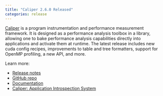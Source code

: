 ```yaml
---
title: "Caliper 2.6.0 Released"
categories: release
---
```


[Caliper](https://github.com/LLNL/Caliper) is a program instrumentation and performance measurement framework. It is designed as a performance analysis toolbox in a library, allowing one to bake performance analysis capabilities directly into applications and activate them at runtime. The latest release includes new cuda config recipes, improvements to table and tree formatters, support for OpenMP profiling, a new API, and more.

Learn more:
- [Release notes](https://github.com/LLNL/Caliper/releases/tag/v2.6.0)
- [GitHub repo](https://github.com/LLNL/Caliper)
- [Documentation](https://llnl.github.io/Caliper/)
- [Caliper: Application Introspection System](https://computing.llnl.gov/projects/caliper)
